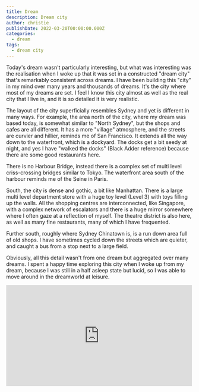 ```yaml
---
title: Dream
description: Dream city
author: christie
publishDate: 2022-03-20T00:00:00.000Z
categories:
  - dream
tags:
  - dream city
---
```


Today's dream wasn't particularly interesting, but what was interesting was the realisation when I woke up that it was set in a constructed "dream city" that's remarkably consistent across dreams. I have been building this "city" in my mind over many years and thousands of dreams. It's the city where most of my dreams are set. I feel I know this city almost as well as the real city that I live in, and it is so detailed it is very realistic.

The layout of the city superficially resembles Sydney and yet is different in many ways. For example, the area north of the city, where my dream was based today, is somewhat similar to "North Sydney", but the shops and cafes are all different. It has a more "village" atmosphere, and the streets are curvier and hillier, reminds me of San Francisco. It extends all the way down to the waterfront, which is a dockyard. The docks get a bit seedy at night, and yes I have "walked the docks" (Black Adder reference) because there are some good restaurants here.

There is no Harbour Bridge, instead there is a complex set of multi level criss-crossing bridges similar to Tokyo. The waterfront area south of the harbour reminds me of the Seine in Paris.

South, the city is dense and gothic, a bit like Manhattan. There is a large multi level department store with a huge toy level (Level 3) with toys filling up the walls. All the shopping centres are interconnected, like Singapore, with a complex network of escalators and there is a huge mirror somewhere where I often gaze at a reflection of myself. The theatre district is also here, as well as many fine restaurants, many of which I have frequented.

Further south, roughly where Sydney Chinatown is, is a run down area full of old shops. I have sometimes cycled down the streets which are quieter, and caught a bus from a stop next to a large field.

Obviously, all this detail wasn't from one dream but aggregated over many dreams. I spent a happy time exploring this city when I woke up from my dream, because I was still in a half asleep state but lucid, so I was able to move around in the dreamworld at leisure.

<iframe src="https://www.facebook.com/plugins/post.php?href=https%3A%2F%2Fwww.facebook.com%2Fchris1.tham%2Fposts%2Fpfbid02bLTLEeMgPV64o7ohABK6DHz865HVfZVege4jpixbGNJFH3Ah9276xst813hJ9D7gl&show_text=true&width=500" width="500" height="272" style="border:none;overflow:hidden" scrolling="no" frameborder="0" allowfullscreen="true" allow="autoplay; clipboard-write; encrypted-media; picture-in-picture; web-share"></iframe>
